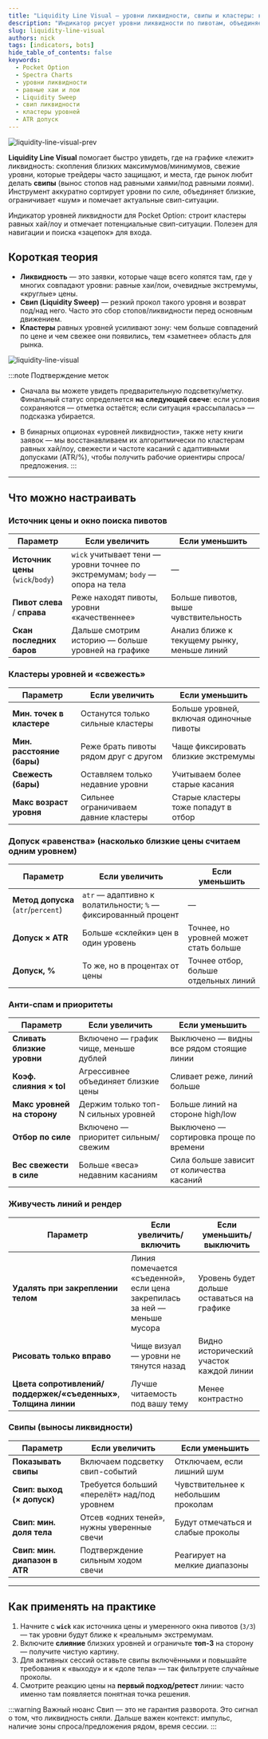```yaml
---
title: "Liquidity Line Visual — уровни ликвидности, свипы и кластеры: как находить равные максимумы/минимумы и защищённые зоны"
description: "Индикатор рисует уровни ликвидности по пивотам, объединяет их в кластеры, помечает свежие/сильные зоны и подсвечивает свипы. Гибкие параметры: источник цены, допуски, слияние близких уровней, лимиты и фильтры."
slug: liquidity-line-visual
authors: nick
tags: [indicators, bots]
hide_table_of_contents: false
keywords:
  - Pocket Option
  - Spectra Charts
  - уровни ликвидности
  - равные хаи и лои
  - Liquidity Sweep
  - свип ликвидности
  - кластеры уровней
  - ATR допуск
---
```


![liquidity-line-visual-prev](/img/blog/liquidity-line-visual-prev.png)

**Liquidity Line Visual** помогает быстро увидеть, где на графике «лежит» ликвидность: скопления близких максимумов/минимумов, свежие уровни, которые трейдеры часто защищают, и места, где рынок любит делать **свипы** (вынос стопов над равными хаями/под равными лоями). Инструмент аккуратно сортирует уровни по силе, объединяет близкие, ограничивает «шум» и помечает актуальные свип-ситуации.
<!-- truncate -->

Индикатор уровней ликвидности для Pocket Option: строит кластеры равных хай/лоу и отмечает потенциальные свип-ситуации. Полезен для навигации и поиска «зацепок» для входа.

## Короткая теория

- **Ликвидность** — это заявки, которые чаще всего копятся там, где у многих совпадают уровни: равные хаи/лои, очевидные экстремумы, «круглые» цены.  
- **Свип (Liquidity Sweep)** — резкий прокол такого уровня и возврат под/над него. Часто это сбор стопов/ликвидности перед основным движением.  
- **Кластеры** равных уровней усиливают зону: чем больше совпадений по цене и чем свежее они появились, тем «заметнее» область для рынка.

![liquidity-line-visual](/img/blog/liquidity-line-visual.png)

:::note Подтверждение меток
- Сначала вы можете увидеть предварительную подсветку/метку. Финальный статус определяется **на следующей свече**: если условия сохраняются — отметка остаётся; если ситуация «рассыпалась» — подсказка убирается.

- В бинарных опционах «уровней ликвидности», также нету книги заявок — мы восстанавливаем их алгоритмически по кластерам равных хай/лоу, свежести и частоте касаний с адаптивными допусками (ATR/%), чтобы получить рабочие ориентиры спроса/предложения.
:::

---

## Что можно настраивать

### Источник цены и окно поиска пивотов
| Параметр | Если увеличить | Если уменьшить |
|---|---|---|
| **Источник цены** (`wick`/`body`) | `wick` учитывает тени — уровни точнее по экстремумам; `body` — опора на тела | — |
| **Пивот слева** / **справа** | Реже находят пивоты, уровни «качественнее» | Больше пивотов, выше чувствительность |
| **Скан последних баров** | Дальше смотрим историю — больше уровней на графике | Анализ ближе к текущему рынку, меньше линий |

### Кластеры уровней и «свежесть»
| Параметр | Если увеличить | Если уменьшить |
|---|---|---|
| **Мин. точек в кластере** | Останутся только сильные кластеры | Больше уровней, включая одиночные пивоты |
| **Мин. расстояние (бары)** | Реже брать пивоты рядом друг с другом | Чаще фиксировать близкие экстремумы |
| **Свежесть (бары)** | Оставляем только недавние уровни | Учитываем более старые касания |
| **Макс возраст уровня** | Сильнее ограничиваем давние кластеры | Старые кластеры тоже попадут в отбор |

### Допуск «равенства» (насколько близкие цены считаем одним уровнем)
| Параметр | Если увеличить | Если уменьшить |
|---|---|---|
| **Метод допуска** (`atr`/`percent`) | `atr` — адаптивно к волатильности; `%` — фиксированный процент | — |
| **Допуск × ATR** | Больше «склейки» цен в один уровень | Точнее, но уровней может стать больше |
| **Допуск, %** | То же, но в процентах от цены | Точнее отбор, больше отдельных линий |

### Анти-спам и приоритеты
| Параметр | Если увеличить | Если уменьшить |
|---|---|---|
| **Сливать близкие уровни** | Включено — график чище, меньше дублей | Выключено — видны все рядом стоящие линии |
| **Коэф. слияния × tol** | Агрессивнее объединяет близкие цены | Сливает реже, линий больше |
| **Макс уровней на сторону** | Держим только топ-N сильных уровней | Больше линий на стороне high/low |
| **Отбор по силе** | Включено — приоритет сильным/свежим | Выключено — сортировка проще по времени |
| **Вес свежести в силе** | Больше «веса» недавним касаниям | Сила больше зависит от количества касаний |

### Живучесть линий и рендер
| Параметр | Если увеличить/включить | Если уменьшить/выключить |
|---|---|---|
| **Удалять при закреплении телом** | Линия помечается «съеденной», если цена закрепилась за ней — меньше мусора | Уровень будет дольше оставаться на графике |
| **Рисовать только вправо** | Чище визуал — уровни не тянутся назад | Видно исторический участок каждой линии |
| **Цвета сопротивлений/поддержек/«съеденных»**, **Толщина линии** | Лучше читаемость под вашу тему | Менее контрастно |

### Свипы (выносы ликвидности)
| Параметр | Если увеличить | Если уменьшить |
|---|---|---|
| **Показывать свипы** | Включаем подсветку свип-событий | Отключаем, если лишний шум |
| **Свип: выход (× допуск)** | Требуется больший «перелёт» над/под уровнем | Чувствительнее к небольшим проколам |
| **Свип: мин. доля тела** | Отсев «одних теней», нужны уверенные свечи | Будут отмечаться и слабые проколы |
| **Свип: мин. диапазон в ATR** | Подтверждение сильным ходом свечи | Реагирует на мелкие диапазоны |

---

## Как применять на практике

1. Начните с **`wick`** как источника цены и умеренного окна пивотов (`3/3`) — так уровни будут ближе к «реальным» экстремумам.  
2. Включите **слияние** близких уровней и ограничьте **топ-3** на сторону — получите чистую картину.  
3. Для активных сессий оставьте свипы включёнными и повышайте требования к «выходу» и к «доле тела» — так фильтруете случайные проколы.  
4. Смотрите реакцию цены на **первый подход/ретест** линии: часто именно там появляется понятная точка решения.

:::warning Важный нюанс
Свип — это не гарантия разворота. Это сигнал о том, что ликвидность сняли. Дальше важен контекст: импульс, наличие зоны спроса/предложения рядом, время сессии.
:::
